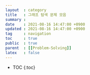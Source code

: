 ```yaml
---
layout  : category
title   : 그래프 탐색 문제 모음
summary : 
date    : 2021-08-16 14:47:00 +0900
updated : 2021-08-16 14:47:00 +0900
tag     : navigation
toc     : true
public  : true
parent  : [[Problem-Solving]]
latex   : false
---
```

* TOC
{:toc}
